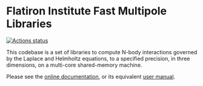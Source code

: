 # Flatiron Institute Fast Multipole Libraries
[![Actions status](https://github.com/flatironinstitute/FMM3D/actions/workflows/python_cmake.yml/badge.svg)](https://github.com/flatironinstitute/FMM3D/actions)

This codebase is a set of libraries to compute N-body interactions
governed by the Laplace and Helmholtz equations, to a specified
precision, in three dimensions, on a multi-core shared-memory machine.

Please see the [online documentation](https://fmm3d.readthedocs.io),
or its equivalent [user manual](fmm3d_manual.pdf).
